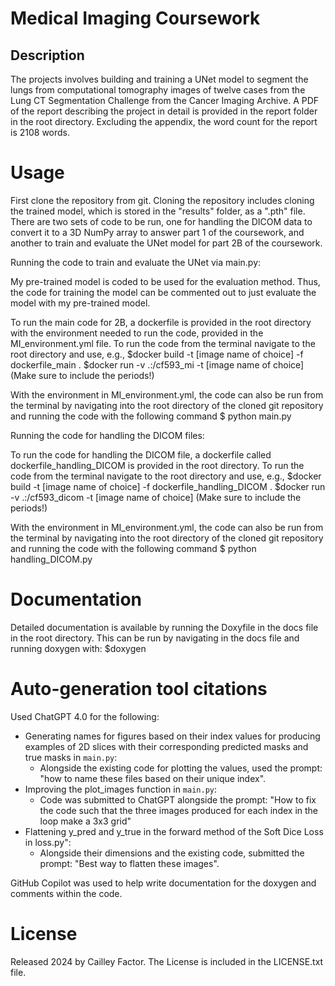 # Medical Imaging Coursework
## Description
The projects involves building and training a UNet model to segment the lungs from computational tomography images of twelve cases from the Lung CT Segmentation Challenge from the Cancer Imaging Archive. A PDF of the report describing the project in detail is provided in the report folder in the root directory.
Excluding the appendix, the word count for the report is 2108 words.

# Usage
First clone the repository from git. Cloning the repository includes cloning the trained model, which is stored in the "results" folder, as a ".pth" file. There are two sets of code to be run, one for handling the DICOM data to convert it to a 3D NumPy array to answer part 1 of the coursework, and another to train and evaluate the UNet model for part 2B of the coursework.

Running the code to train and evaluate the UNet via main.py:

My pre-trained model is coded to be used for the evaluation method. Thus, the code for training the model can be commented out to just evaluate the model with my pre-trained model.

To run the main code for 2B, a dockerfile is provided in the root directory with the environment needed to run the code, provided in the MI_environment.yml file.
To run the code from the terminal navigate to the root directory and use, e.g.,
$docker build -t [image name of choice] -f dockerfile_main .
$docker run -v .:/cf593_mi -t [image name of choice]
(Make sure to include the periods!)

With the environment in MI_environment.yml, the code can also be run from the terminal by navigating into the root directory of the cloned git repository and running the code with the following command $ python main.py

Running the code for handling the DICOM files:

To run the code for handling the DICOM file, a dockerfile called dockerfile_handling_DICOM is provided in the root directory.
To run the code from the terminal navigate to the root directory and use, e.g.,
$docker build -t [image name of choice] -f dockerfile_handling_DICOM .
$docker run -v .:/cf593_dicom -t [image name of choice]
(Make sure to include the periods!)

With the environment in MI_environment.yml, the code can also be run from the terminal
by navigating into the root directory of the cloned git repository and running the code with the following command
$ python handling_DICOM.py

# Documentation
Detailed documentation is available by running the Doxyfile in the docs file in the root directory.
This can be run by navigating in the docs file and running doxygen with:
$doxygen

# Auto-generation tool citations
Used ChatGPT 4.0 for the following:
- Generating names for figures based on their index values for producing examples of 2D slices with their corresponding predicted masks and true masks in `main.py`:
    - Alongside the existing code for plotting the values, used the prompt: "how to name these files based on their unique index".
- Improving the plot_images function in `main.py`:
    - Code was submitted to ChatGPT alongside the prompt: "How to fix the code such that the three images produced for each index in the loop make a 3x3 grid"
- Flattening y_pred and y_true in the forward method of the Soft Dice Loss in loss.py":
    - Alongside their dimensions and the existing code, submitted the prompt: "Best way to flatten these images".

GitHub Copilot was used to help write documentation for the doxygen and comments within the code.

# License
Released 2024 by Cailley Factor.
The License is included in the LICENSE.txt file.

